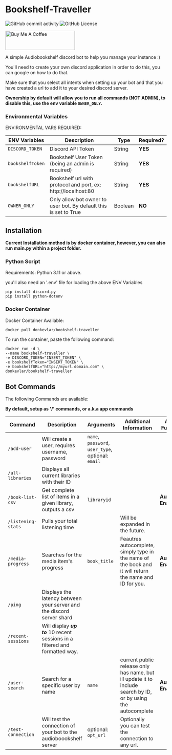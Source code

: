 # Bookshelf-Traveller

![GitHub commit activity](https://img.shields.io/github/commit-activity/y/donkevlar/Bookshelf-Traveller)
![GitHub License](https://img.shields.io/github/license/donkevlar/Bookshelf-Traveller)

<a href="https://www.buymeacoffee.com/donkevlar" target="_blank"><img src="https://cdn.buymeacoffee.com/buttons/v2/default-green.png" alt="Buy Me A Coffee" style="height: 60px !important;width: 217px !important;" ></a>


A simple Audiobookshelf discord bot to help you manage your instance :)

You'll need to create your own discord application in order to do this, you can google on how to do that. 

Make sure that you select all intents when setting up your bot and that you have created a url to add it to your desired discord server.

**Ownership by default will allow you to run all commands (NOT ADMIN), to disable this, use the env variable `OWNER_ONLY`.**

### Environmental Variables
ENVIRONMENTAL VARS REQUIRED:

| ENV Variables     | Description                                                      | Type    | Required? |
|-------------------|------------------------------------------------------------------|---------|-----------|
| `DISCORD_TOKEN` | Discord API Token                                                | String  | **YES**   |
| `bookshelfToken` | Bookshelf User Token (being an admin is required)                | String  | **YES**   |
| `bookshelfURL`  | Bookshelf url with protocol and port, ex: http://localhost:80    | String  | **YES**   |
|`OWNER_ONLY`| Only allow bot owner to user bot. By default this is set to True | Boolean | **NO**    |

## Installation
**Current Installation method is by docker container, however, you can also run main.py within a project folder.**
### Python Script
Requirements: Python 3.11 or above.

you'll also need an '.env' file for loading the above ENV Variables
```
pip install discord.py
pip install python-dotenv
```
### Docker Container
Docker Container Available:

```
docker pull donkevlar/bookshelf-traveller
```
To run the container, paste the following command:
```
docker run -d \
--name bookshelf-traveller \
-e DISCORD_TOKEN="INSERT_TOKEN" \
-e bookshelfToken="INSERT_TOKEN" \
-e bookshelfURL="http://myurl.domain.com" \
donkevlar/bookshelf-traveller
```

## Bot Commands
The following Commands are available:

**By default, setup as '/' commands, or a.k.a app commands**

| Command               | Description                                                                  | Arguments                                       | Additional Information                                                                                        | Additional Functionality |
|-----------------------|------------------------------------------------------------------------------|-------------------------------------------------|---------------------------------------------------------------------------------------------------------------|--------------------------|
| `/add-user`              | Will create a user, requires username, password                              | `name`, `password`, `user_type`, optional: `email` |                                                                                                               |
| `/all-libraries`         | Displays all current libraries with their ID                                 |                                                 |                                                                                                               |
|`/book-list-csv`  | Get complete list of items in a given library, outputs a csv                 | `libraryid`                                     |                                                                                                               | **Autocomplete Enabled** |
| `/listening-stats`       | Pulls your total listening time                                              |                                                 | Will be expanded in the future.                                                                               |                          |
| `/media-progress`        | Searches for the media item's progress                                       | `book_title`                                    | Feautres autocomplete, simply type in the name of the book and it will return the name and ID for you.        | **Autocomplete Enabled** |
| `/ping`                  | Displays the latency between your server and the discord server shard        |                                                 |                                                                                                               |
| `/recent-sessions`       | Will display ***up to*** 10 recent sessions in a filtered and formatted way. |                                                 |                                                                                                               |
| `/user-search`           | Search for a specific user by name                                           | `name`                                          | current public release only has name, but ill update it to include search by ID, or by using the autocomplete | **Autocomplete Enabled** |
| `/test-connection`       | Will test the connection of your bot to the audioboookshelf server           | optional: `opt_url`                             | Optionally you can test the connection to any url.                                                            |                          |
